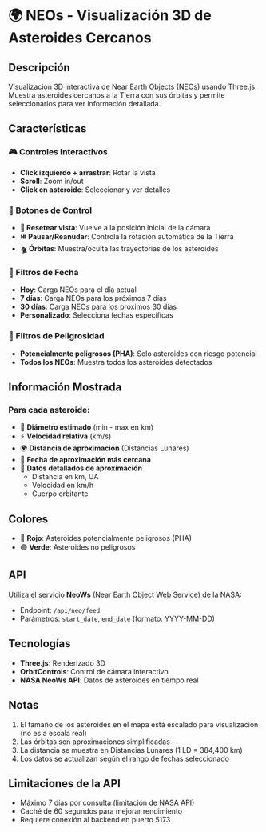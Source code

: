 # 🌍 NEOs - Visualización 3D de Asteroides Cercanos

## Descripción

Visualización 3D interactiva de Near Earth Objects (NEOs) usando Three.js. Muestra asteroides cercanos a la Tierra con sus órbitas y permite seleccionarlos para ver información detallada.

## Características

### 🎮 Controles Interactivos
- **Click izquierdo + arrastrar**: Rotar la vista
- **Scroll**: Zoom in/out
- **Click en asteroide**: Seleccionar y ver detalles

### 🎯 Botones de Control
- **🔄 Resetear vista**: Vuelve a la posición inicial de la cámara
- **⏯️ Pausar/Reanudar**: Controla la rotación automática de la Tierra
- **🛸 Órbitas**: Muestra/oculta las trayectorias de los asteroides

### 📅 Filtros de Fecha
- **Hoy**: Carga NEOs para el día actual
- **7 días**: Carga NEOs para los próximos 7 días
- **30 días**: Carga NEOs para los próximos 30 días
- **Personalizado**: Selecciona fechas específicas

### 🔴 Filtros de Peligrosidad
- **Potencialmente peligrosos (PHA)**: Solo asteroides con riesgo potencial
- **Todos los NEOs**: Muestra todos los asteroides detectados

## Información Mostrada

### Para cada asteroide:
- 📏 **Diámetro estimado** (min - max en km)
- ⚡ **Velocidad relativa** (km/s)
- 🌍 **Distancia de aproximación** (Distancias Lunares)
- 📅 **Fecha de aproximación más cercana**
- 🎯 **Datos detallados de aproximación**
  - Distancia en km, UA
  - Velocidad en km/h
  - Cuerpo orbitante

## Colores

- 🔴 **Rojo**: Asteroides potencialmente peligrosos (PHA)
- 🟢 **Verde**: Asteroides no peligrosos

## API

Utiliza el servicio **NeoWs** (Near Earth Object Web Service) de la NASA:
- Endpoint: `/api/neo/feed`
- Parámetros: `start_date`, `end_date` (formato: YYYY-MM-DD)

## Tecnologías

- **Three.js**: Renderizado 3D
- **OrbitControls**: Control de cámara interactivo
- **NASA NeoWs API**: Datos de asteroides en tiempo real

## Notas

1. El tamaño de los asteroides en el mapa está escalado para visualización (no es a escala real)
2. Las órbitas son aproximaciones simplificadas
3. La distancia se muestra en Distancias Lunares (1 LD = 384,400 km)
4. Los datos se actualizan según el rango de fechas seleccionado

## Limitaciones de la API

- Máximo 7 días por consulta (limitación de NASA API)
- Caché de 60 segundos para mejorar rendimiento
- Requiere conexión al backend en puerto 5173
